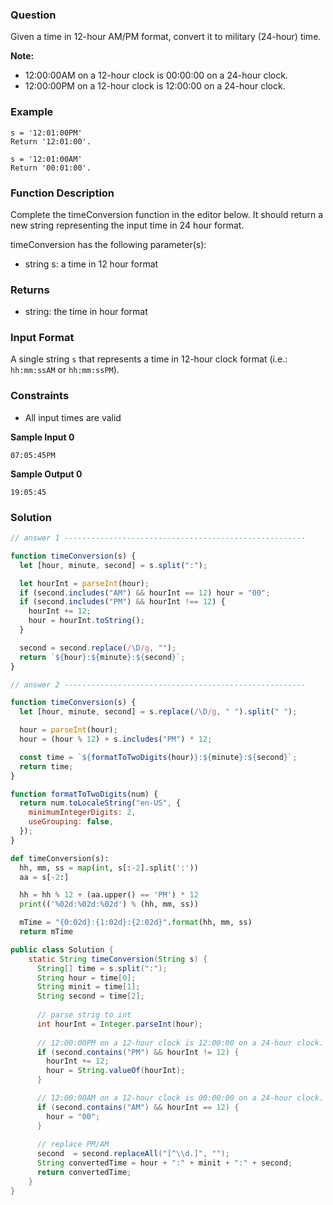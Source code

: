 ### Question

Given a time in 12-hour AM/PM format, convert it to military (24-hour) time.

**Note:**

- 12:00:00AM on a 12-hour clock is 00:00:00 on a 24-hour clock.
- 12:00:00PM on a 12-hour clock is 12:00:00 on a 24-hour clock.

### Example

```
s = '12:01:00PM'
Return '12:01:00'.
```

```
s = '12:01:00AM'
Return '00:01:00'.
```

### Function Description

Complete the timeConversion function in the editor below. It should return a new string representing the input time in 24 hour format.

timeConversion has the following parameter(s):

- string s: a time in 12 hour format

### Returns

- string: the time in hour format

### Input Format

A single string `s` that represents a time in 12-hour clock format (i.e.: `hh:mm:ssAM` or `hh:mm:ssPM`).

### Constraints

- All input times are valid

**Sample Input 0**

```
07:05:45PM
```

**Sample Output 0**

```
19:05:45
```

### Solution

```js
// answer 1 ------------------------------------------------------

function timeConversion(s) {
  let [hour, minute, second] = s.split(":");

  let hourInt = parseInt(hour);
  if (second.includes("AM") && hourInt == 12) hour = "00";
  if (second.includes("PM") && hourInt !== 12) {
    hourInt += 12;
    hour = hourInt.toString();
  }

  second = second.replace(/\D/g, "");
  return `${hour}:${minute}:${second}`;
}

// answer 2 ------------------------------------------------------

function timeConversion(s) {
  let [hour, minute, second] = s.replace(/\D/g, " ").split(" ");

  hour = parseInt(hour);
  hour = (hour % 12) + s.includes("PM") * 12;

  const time = `${formatToTwoDigits(hour)}:${minute}:${second}`;
  return time;
}

function formatToTwoDigits(num) {
  return num.toLocaleString("en-US", {
    minimumIntegerDigits: 2,
    useGrouping: false,
  });
}
```

```py
def timeConversion(s):
  hh, mm, ss = map(int, s[:-2].split(':'))
  aa = s[-2:]

  hh = hh % 12 + (aa.upper() == 'PM') * 12
  print(('%02d:%02d:%02d') % (hh, mm, ss))

  mTime = "{0:02d}:{1:02d}:{2:02d}".format(hh, mm, ss)
  return mTime
```

```java
public class Solution {
    static String timeConversion(String s) {
      String[] time = s.split(":");
      String hour = time[0];
      String minit = time[1];
      String second = time[2];
      
      // parse strig to int
      int hourInt = Integer.parseInt(hour);
      
      // 12:00:00PM on a 12-hour clock is 12:00:00 on a 24-hour clock.
      if (second.contains("PM") && hourInt != 12) {
        hourInt += 12;
        hour = String.valueOf(hourInt);
      }

      // 12:00:00AM on a 12-hour clock is 00:00:00 on a 24-hour clock.
      if (second.contains("AM") && hourInt == 12) {
        hour = "00";
      }
      
      // replace PM/AM
      second  = second.replaceAll("[^\\d.]", "");
      String convertedTime = hour + ":" + minit + ":" + second;
      return convertedTime;
    }
}
```
